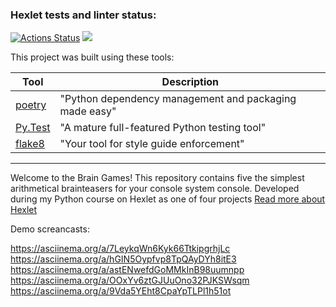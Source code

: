 ### Hexlet tests and linter status:
[![Actions Status](https://github.com/ekoryuki/python-project-49/actions/workflows/hexlet-check.yml/badge.svg)](https://github.com/ekoryuki/python-project-49/actions)
<a href="https://codeclimate.com/github/ekoryuki/python-project-49/maintainability"><img src="https://api.codeclimate.com/v1/badges/b3c1a38d792b8ea2af80/maintainability" /></a>


This project was built using these tools:

| Tool                                                                        | Description                                             |
|-----------------------------------------------------------------------------|---------------------------------------------------------|
| [poetry](https://python-poetry.org/)                                        | "Python dependency management and packaging made easy"  |
| [Py.Test](https://pytest.org)                                               | "A mature full-featured Python testing tool"            |
| [flake8](https://flake8.pycqa.org/)                                         | "Your tool for style guide enforcement" |

---

Welcome to the Brain Games! This repository contains five the simplest arithmetical brainteasers for your console system console.
Developed during my Python course on Hexlet as one of four projects  [Read more about Hexlet](https://hexlet.io)

Demo screancasts:

https://asciinema.org/a/7LeykqWn6Kyk66TtkipgrhjLc
https://asciinema.org/a/hGIN5Oypfvp8TpQAyDYh8itE3
https://asciinema.org/a/astENwefdGoMMkInB98uumnpp
https://asciinema.org/a/OOxYv6ztGJUuOno32PJKSWsqm
https://asciinema.org/a/9Vda5YEht8CpaYpTLPl1h51ot
